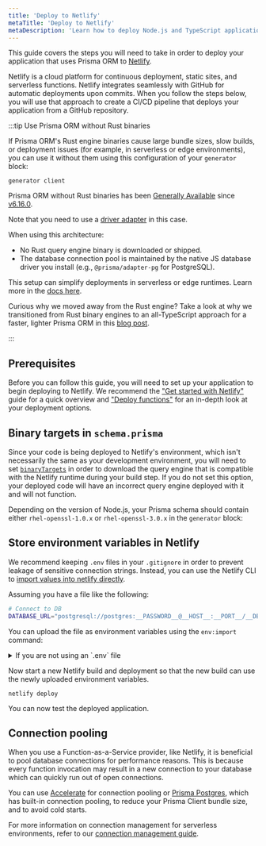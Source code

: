 ```yaml
---
title: 'Deploy to Netlify'
metaTitle: 'Deploy to Netlify'
metaDescription: 'Learn how to deploy Node.js and TypeScript applications that are using Prisma Client to Netlify.'
---
```


This guide covers the steps you will need to take in order to deploy your application that uses Prisma ORM to [Netlify](https://www.netlify.com/).

Netlify is a cloud platform for continuous deployment, static sites, and serverless functions. Netlify integrates seamlessly with GitHub for automatic deployments upon commits. When you follow the steps below, you will use that approach to create a CI/CD pipeline that deploys your application from a GitHub repository.

:::tip Use Prisma ORM without Rust binaries

If Prisma ORM's Rust engine binaries cause large bundle sizes, slow builds, or deployment issues (for example, in serverless or edge environments), you can use it without them using this configuration of your `generator` block:

```prisma
generator client
```

Prisma ORM without Rust binaries has been [Generally Available](/orm/more/releases#generally-available-ga) since [v6.16.0](https://pris.ly/release/6.16.0).

Note that you need to use a [driver adapter](/orm/overview/databases/database-drivers#driver-adapters) in this case.

When using this architecture:

- No Rust query engine binary is downloaded or shipped.
- The database connection pool is maintained by the native JS database driver you install (e.g., `@prisma/adapter-pg` for PostgreSQL).

This setup can simplify deployments in serverless or edge runtimes. Learn more in the [docs here](/orm/prisma-client/setup-and-configuration/no-rust-engine).

Curious why we moved away from the Rust engine? Take a look at why we transitioned from Rust binary engines to an all-TypeScript approach for a faster, lighter Prisma ORM in this [blog post](https://www.prisma.io/blog/prisma-orm-without-rust-latest-performance-benchmarks).

:::

## Prerequisites

Before you can follow this guide, you will need to set up your application to begin deploying to Netlify. We recommend the ["Get started with Netlify"](https://docs.netlify.com/get-started/) guide for a quick overview and ["Deploy functions"](https://docs.netlify.com/functions/deploy/?fn-language=ts) for an in-depth look at your deployment options.

## Binary targets in `schema.prisma`

Since your code is being deployed to Netlify's environment, which isn't necessarily the same as your development environment, you will need to set [`binaryTargets`](/orm/reference/prisma-schema-reference#binarytargets-options) in order to download the query engine that is compatible with the Netlify runtime during your build step. If you do not set this option, your deployed code will have an incorrect query engine deployed with it and will not function.

Depending on the version of Node.js, your Prisma schema should contain either `rhel-openssl-1.0.x` or `rhel-openssl-3.0.x` in the `generator` block:

## Store environment variables in Netlify

We recommend keeping `.env` files in your `.gitignore` in order to prevent leakage of sensitive connection strings. Instead, you can use the Netlify CLI to [import values into netlify directly](https://docs.netlify.com/environment-variables/get-started/#import-variables-with-the-netlify-cli).

Assuming you have a file like the following:

```bash file=.env
# Connect to DB
DATABASE_URL="postgresql://postgres:__PASSWORD__@__HOST__:__PORT__/__DB_NAME__"
```

You can upload the file as environment variables using the `env:import` command:

<details>
<summary>If you are not using an `.env` file</summary>

If you are storing your database connection string and other environment variables in a different method, you will need to manually upload your environment variables to Netlify. These options are [discussed in Netlify's documentation](https://docs.netlify.com/environment-variables/get-started/) and one method, uploading via the UI, is described below.

1. Open the Netlify admin UI for the site. You can use Netlify CLI as follows:
   ```terminal
   netlify open --admin
   ```
2. Click **Site settings**:
   ![Netlify admin UI](./images/500-06-deploy-to-netlify-site-settings.png)
3. Navigate to **Build & deploy** in the sidebar on the left and select **Environment**.
4. Click **Edit variables** and create a variable with the key `DATABASE_URL` and set its value to your database connection string.
   ![Netlify environment variables](./images/500-07-deploy-to-netlify-environment-variables-settings.png)
5. Click **Save**.

</details>

Now start a new Netlify build and deployment so that the new build can use the newly uploaded environment variables.

```terminal
netlify deploy
```

You can now test the deployed application.

## Connection pooling

When you use a Function-as-a-Service provider, like Netlify, it is beneficial to pool database connections for performance reasons. This is because every function invocation may result in a new connection to your database which can quickly run out of open connections.

You can use [Accelerate](/accelerate) for connection pooling or [Prisma Postgres](/postgres), which has built-in connection pooling, to reduce your Prisma Client bundle size, and to avoid cold starts.

For more information on connection management for serverless environments, refer to our [connection management guide](/orm/prisma-client/setup-and-configuration/databases-connections#serverless-environments-faas).
